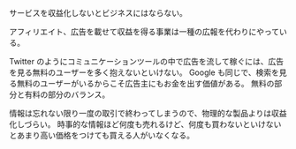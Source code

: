 サービスを収益化しないとビジネスにはならない。

アフィリエイト、広告を載せて収益を得る事業は一種の広報を代わりにやっている。

Twitter のようにコミュニケーションツールの中で広告を流して稼ぐには、広告を見る無料のユーザーを多く抱えないといけない。
Google も同じで、検索を見る無料のユーザーがいるからこそ広告主にもお金を出す価値がある。
無料の部分と有料の部分のバランス。

情報は忘れない限り一度の取引で終わってしまうので、物理的な製品よりは収益化しづらい。
時事的な情報ほど何度も売れるけど、何度も買わないといけないとあまり高い価格をつけても買える人がいなくなる。

